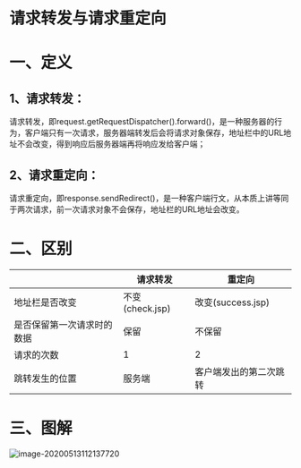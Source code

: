 # 请求转发与请求重定向

# 一、定义

## 1、请求转发：

请求转发，即request.getRequestDispatcher().forward()，是一种服务器的行为，客户端只有一次请求，服务器端转发后会将请求对象保存，地址栏中的URL地址不会改变，得到响应后服务器端再将响应发给客户端；

## 2、请求重定向：

请求重定向，即response.sendRedirect()，是一种客户端行文，从本质上讲等同于两次请求，前一次请求对象不会保存，地址栏的URL地址会改变。



# 二、区别

|                            | 请求转发        | 重定向                 |
| -------------------------- | --------------- | ---------------------- |
| 地址栏是否改变             | 不变(check.jsp) | 改变(success.jsp)      |
| 是否保留第一次请求时的数据 | 保留            | 不保留                 |
| 请求的次数                 | 1               | 2                      |
| 跳转发生的位置             | 服务端          | 客户端发出的第二次跳转 |



# 三、图解

![image-20200513112137720](https://gitee.com/BlacksJack/picture-bed/raw/master/img/20200910165729.png)